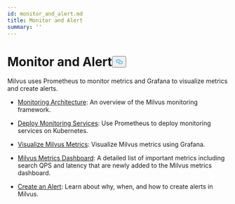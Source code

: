 ```yaml
---
id: monitor_and_alert.md
title: Monitor and Alert
summary: ''
---
```

<h1 id="Monitor-and-Alert" class="common-anchor-header">Monitor and Alert<button data-href="#Monitor-and-Alert" class="anchor-icon" translate="no">
      <svg translate="no"
        aria-hidden="true"
        focusable="false"
        height="20"
        version="1.1"
        viewBox="0 0 16 16"
        width="16"
      >
        <path
          fill="#0092E4"
          fill-rule="evenodd"
          d="M4 9h1v1H4c-1.5 0-3-1.69-3-3.5S2.55 3 4 3h4c1.45 0 3 1.69 3 3.5 0 1.41-.91 2.72-2 3.25V8.59c.58-.45 1-1.27 1-2.09C10 5.22 8.98 4 8 4H4c-.98 0-2 1.22-2 2.5S3 9 4 9zm9-3h-1v1h1c1 0 2 1.22 2 2.5S13.98 12 13 12H9c-.98 0-2-1.22-2-2.5 0-.83.42-1.64 1-2.09V6.25c-1.09.53-2 1.84-2 3.25C6 11.31 7.55 13 9 13h4c1.45 0 3-1.69 3-3.5S14.5 6 13 6z"
        ></path>
      </svg>
    </button></h1><p>Milvus uses Prometheus to monitor metrics and Grafana to visualize metrics and create alerts.</p>
<ul>
<li><p><a href="/docs/de/monitor_overview.md">Monitoring Architecture</a>: An overview of the Milvus monitoring framework.</p></li>
<li><p><a href="/docs/de/monitor.md">Deploy Monitoring Services</a>: Use Prometheus to deploy monitoring services on Kubernetes.</p></li>
<li><p><a href="/docs/de/visualize.md">Visualize Milvus Metrics</a>: Visualize Milvus metrics using Grafana.</p></li>
<li><p><a href="/docs/de/metrics_dashboard.md">Milvus Metrics Dashboard</a>: A detailed list of important metrics including search QPS and latency that are newly added to the Milvus metrics dashboard.</p></li>
<li><p><a href="/docs/de/alert.md">Create an Alert</a>: Learn about why, when, and how to create alerts in Milvus.</p></li>
</ul>
